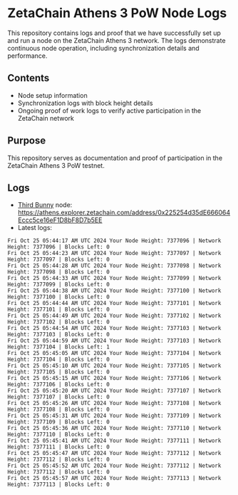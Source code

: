 # ZetaChain Athens 3 PoW Node Logs
This repository contains logs and proof that we have successfully set up and run a node on the ZetaChain Athens 3 network. The logs demonstrate continuous node operation, including synchronization details and performance.

## Contents
- Node setup information
- Synchronization logs with block height details
- Ongoing proof of work logs to verify active participation in the ZetaChain network

## Purpose
This repository serves as documentation and proof of participation in the ZetaChain Athens 3 PoW testnet.

## Logs

- [Third Bunny](https://thirdbunny.xyz/) node: https://athens.explorer.zetachain.com/address/0x225254d35dE666064Eccc5ce16eF1D8bF8D7b5EE
- Latest logs:
```
Fri Oct 25 05:44:17 AM UTC 2024 Your Node Height: 7377096 | Network Height: 7377096 | Blocks Left: 0
Fri Oct 25 05:44:23 AM UTC 2024 Your Node Height: 7377097 | Network Height: 7377097 | Blocks Left: 0
Fri Oct 25 05:44:28 AM UTC 2024 Your Node Height: 7377098 | Network Height: 7377098 | Blocks Left: 0
Fri Oct 25 05:44:33 AM UTC 2024 Your Node Height: 7377099 | Network Height: 7377099 | Blocks Left: 0
Fri Oct 25 05:44:38 AM UTC 2024 Your Node Height: 7377100 | Network Height: 7377100 | Blocks Left: 0
Fri Oct 25 05:44:44 AM UTC 2024 Your Node Height: 7377101 | Network Height: 7377101 | Blocks Left: 0
Fri Oct 25 05:44:49 AM UTC 2024 Your Node Height: 7377102 | Network Height: 7377102 | Blocks Left: 0
Fri Oct 25 05:44:54 AM UTC 2024 Your Node Height: 7377103 | Network Height: 7377103 | Blocks Left: 0
Fri Oct 25 05:44:59 AM UTC 2024 Your Node Height: 7377103 | Network Height: 7377104 | Blocks Left: 1
Fri Oct 25 05:45:05 AM UTC 2024 Your Node Height: 7377104 | Network Height: 7377104 | Blocks Left: 0
Fri Oct 25 05:45:10 AM UTC 2024 Your Node Height: 7377105 | Network Height: 7377105 | Blocks Left: 0
Fri Oct 25 05:45:15 AM UTC 2024 Your Node Height: 7377106 | Network Height: 7377106 | Blocks Left: 0
Fri Oct 25 05:45:20 AM UTC 2024 Your Node Height: 7377107 | Network Height: 7377107 | Blocks Left: 0
Fri Oct 25 05:45:26 AM UTC 2024 Your Node Height: 7377108 | Network Height: 7377108 | Blocks Left: 0
Fri Oct 25 05:45:31 AM UTC 2024 Your Node Height: 7377109 | Network Height: 7377109 | Blocks Left: 0
Fri Oct 25 05:45:36 AM UTC 2024 Your Node Height: 7377110 | Network Height: 7377110 | Blocks Left: 0
Fri Oct 25 05:45:41 AM UTC 2024 Your Node Height: 7377111 | Network Height: 7377111 | Blocks Left: 0
Fri Oct 25 05:45:47 AM UTC 2024 Your Node Height: 7377112 | Network Height: 7377112 | Blocks Left: 0
Fri Oct 25 05:45:52 AM UTC 2024 Your Node Height: 7377112 | Network Height: 7377112 | Blocks Left: 0
Fri Oct 25 05:45:57 AM UTC 2024 Your Node Height: 7377113 | Network Height: 7377113 | Blocks Left: 0
```
